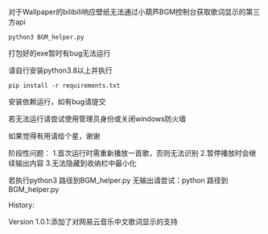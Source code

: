对于Wallpaper的bilibili响应壁纸无法通过小葫芦BGM控制台获取歌词显示的第三方api

```
python3 BGM_helper.py
```

打包好的exe暂时有bug无法运行

请自行安装python3.8以上并执行
```
pip install -r requirements.txt
```
安装依赖运行，如有bug请提交

若无法运行请尝试使用管理员身份或关闭windows防火墙

如果觉得有用请给个星，谢谢

阶段性问题：
1.首次运行时需重新播放一首歌，否则无法识别
2.暂停播放时会继续输出内容
3.无法隐藏到收纳栏中最小化



若执行python3 路径到BGM_helper.py  无输出请尝试：python 路径到BGM_helper.py


History:

Version 1.0.1:添加了对网易云音乐中文歌词显示的支持
